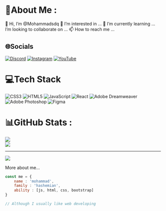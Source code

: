 # 💫About Me :
👋 Hi, I’m @Mohammadsdq
👀 I’m interested in ...
🌱 I’m currently learning ...
I’m looking to collaborate on ...
📫 How to reach me ...


## 🌐Socials
[![Discord](https://img.shields.io/badge/Discord-%237289DA.svg?logo=discord&logoColor=white)](htttps://discord.gg/MaMaD#0000) [![Instagram](https://img.shields.io/badge/Instagram-%23E4405F.svg?logo=Instagram&logoColor=white)](https://instagram.com/call.me.mamad)  [![YouTube](https://img.shields.io/badge/YouTube-%23FF0000.svg?logo=YouTube&logoColor=white)](https://youtube.com/c/mamadsdq) 

# 💻Tech Stack
![CSS3](https://img.shields.io/badge/css3-%231572B6.svg?style=for-the-badge&logo=css3&logoColor=white) ![HTML5](https://img.shields.io/badge/html5-%23E34F26.svg?style=for-the-badge&logo=html5&logoColor=white) ![JavaScript](https://img.shields.io/badge/javascript-%23323330.svg?style=for-the-badge&logo=javascript&logoColor=%23F7DF1E) ![React](https://img.shields.io/badge/react-%2320232a.svg?style=for-the-badge&logo=react&logoColor=%2361DAFB)  ![Adobe Dreamweaver](https://img.shields.io/badge/Adobe%20Dreamweaver-FF61F6.svg?style=for-the-badge&logo=Adobe%20Dreamweaver&logoColor=white) ![Adobe Photoshop](https://img.shields.io/badge/adobephotoshop-%2331A8FF.svg?style=for-the-badge&logo=adobephotoshop&logoColor=white) 	![Figma](https://img.shields.io/badge/figma-%23F24E1E.svg?style=for-the-badge&logo=figma&logoColor=white)
# 📊GitHub Stats :
![](https://github-readme-streak-stats.herokuapp.com/?user=Mohammadsdq&theme=radical&hide_border=true)<br/>
![](https://github-readme-stats.vercel.app/api/top-langs/?username=Mohammadsdq&theme=radical&hide_border=true&include_all_commits=false&count_private=false&layout=compact)

---
[![](https://visitcount.itsvg.in/api?id=Mohammadsdq&icon=0&color=8)](https://visitcount.itsvg.in)


More about me...

```js
const me = {
    name : 'mohammad',
    family : 'hashemian',
    ability : [js, html, css, bootstrap]
}

// Although I usually like web developing
```
